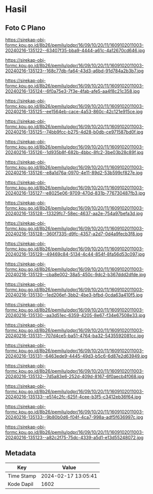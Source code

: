 # Hasil

## Foto C Plano

https://sirekap-obj-formc.kpu.go.id/8b26/pemilu/pdpr/16/09/10/20/11/1609102011003-20240216-135122--63407f35-bba9-4444-a61c-4a12670cd646.jpg

https://sirekap-obj-formc.kpu.go.id/8b26/pemilu/pdpr/16/09/10/20/11/1609102011003-20240216-135123--168c77db-fa64-43d3-a6bd-91d784a2b3b7.jpg

https://sirekap-obj-formc.kpu.go.id/8b26/pemilu/pdpr/16/09/10/20/11/1609102011003-20240216-135124--6f0a75e3-7f3e-4fab-afe5-aa4f8c21c358.jpg

https://sirekap-obj-formc.kpu.go.id/8b26/pemilu/pdpr/16/09/10/20/11/1609102011003-20240216-135125--ee1564eb-cace-4a53-860c-42c121e915ce.jpg

https://sirekap-obj-formc.kpu.go.id/8b26/pemilu/pdpr/16/09/10/20/11/1609102011003-20240216-135125--74bb9fcc-b275-4d28-b0db-ce971587bd0f.jpg

https://sirekap-obj-formc.kpu.go.id/8b26/pemilu/pdpr/16/09/10/20/11/1609102011003-20240216-135126--1d935b8f-682b-4bbc-8fc2-3be03b28c89f.jpg

https://sirekap-obj-formc.kpu.go.id/8b26/pemilu/pdpr/16/09/10/20/11/1609102011003-20240216-135126--e8a1d76a-0970-4e11-89d2-53b599cf827e.jpg

https://sirekap-obj-formc.kpu.go.id/8b26/pemilu/pdpr/16/09/10/20/11/1609102011003-20240216-135127--e8025e06-9709-470d-831b-776730487fb3.jpg

https://sirekap-obj-formc.kpu.go.id/8b26/pemilu/pdpr/16/09/10/20/11/1609102011003-20240216-135128--13329fc7-58ec-4637-aa2e-754a97befa3d.jpg

https://sirekap-obj-formc.kpu.go.id/8b26/pemilu/pdpr/16/09/10/20/11/1609102011003-20240216-135128--360f7335-d9fc-4357-a2d7-0d4a9fecb3f8.jpg

https://sirekap-obj-formc.kpu.go.id/8b26/pemilu/pdpr/16/09/10/20/11/1609102011003-20240216-135129--49469c84-5134-4c44-854f-8fa56d53c097.jpg

https://sirekap-obj-formc.kpu.go.id/8b26/pemilu/pdpr/16/09/10/20/11/1609102011003-20240216-135129--cba8e002-38a5-450c-9dc2-b367ddd2dfde.jpg

https://sirekap-obj-formc.kpu.go.id/8b26/pemilu/pdpr/16/09/10/20/11/1609102011003-20240216-135130--1ed206ef-3bb2-4be3-bfbd-0cda63a410f5.jpg

https://sirekap-obj-formc.kpu.go.id/8b26/pemilu/pdpr/16/09/10/20/11/1609102011003-20240216-135130--aa3d51ec-6359-4205-8e67-f34e67508e33.jpg

https://sirekap-obj-formc.kpu.go.id/8b26/pemilu/pdpr/16/09/10/20/11/1609102011003-20240216-135131--707d4ce5-ba51-4764-ba32-5435592081cc.jpg

https://sirekap-obj-formc.kpu.go.id/8b26/pemilu/pdpr/16/09/10/20/11/1609102011003-20240216-135131--6463ede9-4445-49d3-b5c6-6d87e2d63949.jpg

https://sirekap-obj-formc.kpu.go.id/8b26/pemilu/pdpr/16/09/10/20/11/1609102011003-20240216-135132--7d5a83e6-252d-409d-8167-6f0aecb4f068.jpg

https://sirekap-obj-formc.kpu.go.id/8b26/pemilu/pdpr/16/09/10/20/11/1609102011003-20240216-135133--e514c2fc-625f-4cee-b3f5-c3412eb36f64.jpg

https://sirekap-obj-formc.kpu.go.id/8b26/pemilu/pdpr/16/09/10/20/11/1609102011003-20240216-135133--9b80b0d6-f04f-4ca7-998a-adf5f636997c.jpg

https://sirekap-obj-formc.kpu.go.id/8b26/pemilu/pdpr/16/09/10/20/11/1609102011003-20240216-135123--a82c2f75-75dc-4339-a5d1-e13d55248072.jpg


## Metadata

| Key        | Value               |
| ---------- | ------------------- |
| Time Stamp | 2024-02-17 13:05:41 |
| Kode Dapil | 1602                |



